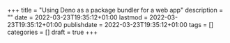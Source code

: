 +++
title = "Using Deno as a package bundler for a web app"
description = ""
date = 2022-03-23T19:35:12+01:00
lastmod = 2022-03-23T19:35:12+01:00
publishdate = 2022-03-23T19:35:12+01:00
tags = []
categories = []
draft = true
+++

